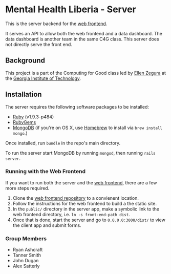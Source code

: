 # Mental Health Liberia - Server
This is the server backend for the [web frontend](https://github.com/Tanner/Mental-Health-Liberia-PEF-Client).

It serves an API to allow both the web frontend and a data dashboard. The data dashboard is another team in the same C4G class. This server does not directly serve the front end.

## Background
This project is a part of the Computing for Good class led by [Ellen Zegura](http://www.cc.gatech.edu/~ewz/Welcome.html) at the [Georgia Institute of Technology](http://www.gatech.edu).

## Installation
The server requires the following software packages to be installed:
 - [Ruby](https://www.ruby-lang.org/en/) (v1.9.3-p484)
 - [RubyGems](http://rubygems.org/) 
 - [MongoDB](http://www.mongodb.org/) (if you're on OS X, use [Homebrew](http://brew.sh/) to install via `brew install mongo`.)

Once installed, run `bundle` in the repo's main directory.

To run the server start MongoDB by running `mongod`, then running `rails server`.

### Running with the Web Frontend
If you want to run both the server and the [web frontend](https://github.com/Tanner/Mental-Health-Liberia-PEF-Client), there are a few more steps required.

1. Clone the [web frontend repository](https://github.com/Tanner/Mental-Health-Liberia-PEF-Client) to a convienent location.
2. Follow the instructions for the web frontend to build a the static site.
3. In the `public/` directory in the server app, make a symbolic link to the web frontend directory, i.e. `ln -s front-end-path dist`.
4. Once that is done, start the server and go to `0.0.0.0:3000/dist/` to view the client app and submit forms.

### Group Members
* Ryan Ashcraft
* Tanner Smith
* John Dugan
* Alex Satterly
